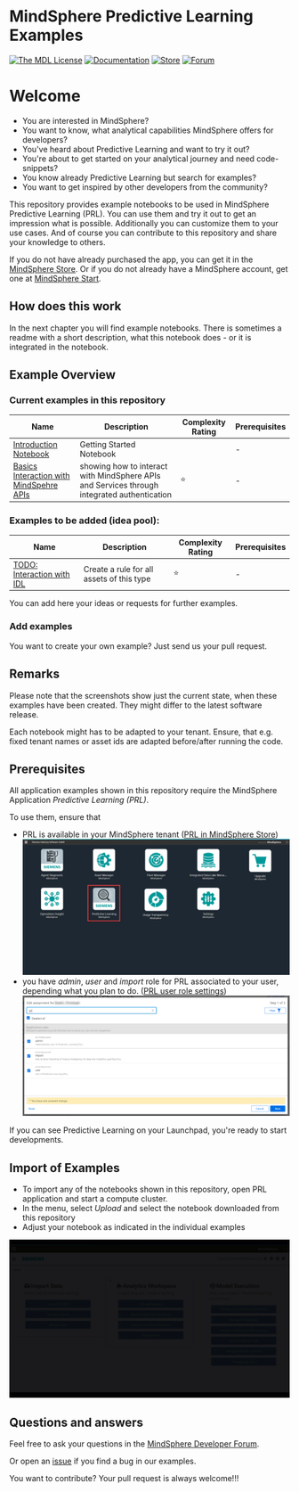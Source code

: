 # MindSphere Predictive Learning Examples

[![The MDL License](https://img.shields.io/badge/license-MDL-009999.svg?style=flat)](./LICENSE.md)
[![Documentation](https://img.shields.io/badge/mindsphere-documentation-%23009999.svg)](https://documentation.mindsphere.io/resources/html/predictive-learning/en-US/Welcome.htm)
[![Store](https://img.shields.io/badge/mindsphere-store-%23009999)](http://mindsphere.io/store)
[![Forum](https://img.shields.io/badge/mindsphere-community-%23009999.svg)](https://community.plm.automation.siemens.com/t5/Developer-Space/bd-p/MindSphere-platform-forum)

# Welcome
* You are interested in MindSphere?
* You want to know, what analytical capabilities MindSphere offers for developers?
* You've heard about Predictive Learning and want to try it out?
* You're about to get started on your analytical journey and need code-snippets?
* You know already Predictive Learning but search for examples?
* You want to get inspired by other developers from the community?

This repository provides example notebooks to be used in MindSphere Predictive Learning (PRL). You can use them and try it out to get an impression what is possible. Additionally you can customize them to your use cases. And of course you can contribute to this repository and share your knowledge to others.

If you do not have already purchased the app, you can get it in the [MindSphere Store](https://www.dex.siemens.com/mindsphere/applications). Or if you do not already have a MindSphere account, get one at [MindSphere Start](https://www.mindsphere.io/start).

## How does this work

In the next chapter you will find example notebooks. There is sometimes a readme with a short description, what this notebook does - or it is integrated in the notebook.

## Example Overview

### Current examples in this repository

| Name | Description | Complexity Rating | Prerequisites |
| --- | --- | --- | --- |
| [Introduction Notebook](./00-introduction-notebook/IntroductionNotebook.ipynb) | Getting Started Notebook | | - |
| [Basics Interaction with MindSpehre APIs](./01-basic-api-interaction/basics-api-interaction.ipynb) | showing how to interact with MindSphere APIs and Services through integrated authentication | :star: | - |


### Examples to be added (idea pool):
| Name | Description | Complexity Rating | Prerequisites |
| --- | --- | --- | --- |
| [TODO: Interaction with IDL](./createRuleForAssetType/readme.md) | Create a rule for all assets of this type | :star: | - |

You can add here your ideas or requests for further examples.

### Add examples
You want to create your own example? Just send us your pull request.
## Remarks
Please note that the screenshots show just the current state, when these examples have been created. They might differ to the latest software release.

Each notebook might has to be adapted to your tenant. Ensure, that e.g. fixed tenant names or asset ids are adapted before/after running the code.

## Prerequisites
All application examples shown in this repository require the MindSphere Application *Predictive Learning (PRL)*. 

To use them, ensure that
- PRL is available in your MindSphere tenant ([PRL in MindSphere Store](https://www.dex.siemens.com/mindsphere/applications))
![image](./MindSphere_Launchpad_PRL.png)
- you have *admin*, *user* and *import* role for PRL associated to your user, depending what you plan to do. ([PRL user role settings](https://documentation.mindsphere.io/resources/html/predictive-learning))
![image](./PRL_roles.png)

If you can see Predictive Learning on your Launchpad, you're ready to start developments. 

## Import of Examples

- To import any of the notebooks shown in this repository, open PRL application and start a compute cluster. 
- In the menu, select *Upload* and select the notebook downloaded from this repository
- Adjust your notebook as indicated in the individual examples

![image](./How_To_Import_Notebooks.GIF)

## Questions and answers
Feel free to ask your questions in the [MindSphere Developer Forum](https://community.sw.siemens.com/s/topic/0TO4O000000MihsWAC).

Or open an [issue](https://github.com/mindsphere/PredictiveLearning-examples/issues) if you find a bug in our examples.

You want to contribute? Your pull request is always welcome!!!